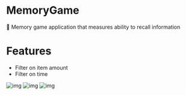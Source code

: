 # MemoryGame

🍉 Memory game application that measures ability to recall information

# Features
- Filter on item amount
- Filter on time

![img](https://media.giphy.com/media/KZ5CuJoVVCs1fq7hXc/giphy.gif)
![img](https://media.giphy.com/media/PlyNDIJGpZWwXyzCfF/giphy.gif)
![img](https://media.giphy.com/media/fXK87etLC3tI2qi3cU/giphy.gif)

